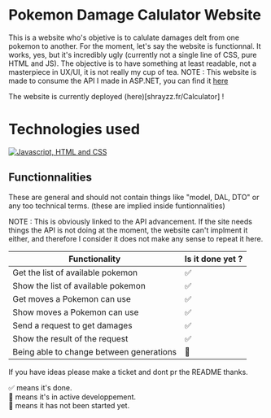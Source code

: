 # Pokemon Damage Calulator Website

This is a website who's objetive is to calulate damages delt from one pokemon to another.
For the moment, let's say the website is functionnal. It works, yes, but it's incredibly ugly (currently not a single line of CSS, pure HTML and JS).
The objective is to have something at least readable, not a masterpiece in UX/UI, it is not really my cup of tea.
NOTE : This website is made to consume the API I made in ASP.NET, you can find it [here](https://github.com/ShrayzzDev/Pokemon-API)

The website is currently deployed (here)[shrayzz.fr/Calculator] !  
  
# Technologies used

<a href="https://skillicons.dev">
  <img src="https://skillicons.dev/icons?i=js,html,css" alt="Javascript, HTML and CSS"/>
</a>  

## Functionnalities

These are general and should not contain things like "model, DAL, DTO" or any too technical terms. (these are implied inside funtionnalities)

NOTE : This is obviously linked to the API advancement. If the site needs things the API is not doing at the moment, the website can't implment it either, and therefore I consider it does not make any sense to repeat it here.  

| Functionality | Is it done yet ? |
| --- | --- |
| Get the list of available pokemon | :white_check_mark: |
| Show the list of available pokemon | :white_check_mark: |
| Get moves a Pokemon can use | :white_check_mark: |
| Show moves a Pokemon can use | :white_check_mark: |
| Send a request to get damages | :white_check_mark: |
| Show the result of the request | :white_check_mark: |
| Being able to change between generations | :red_circle: |

If you have ideas please make a ticket and dont pr the README thanks.

:white_check_mark: means it's done.  
:construction_worker: means it's in active developpement.  
:red_circle: means it has not been started yet.
